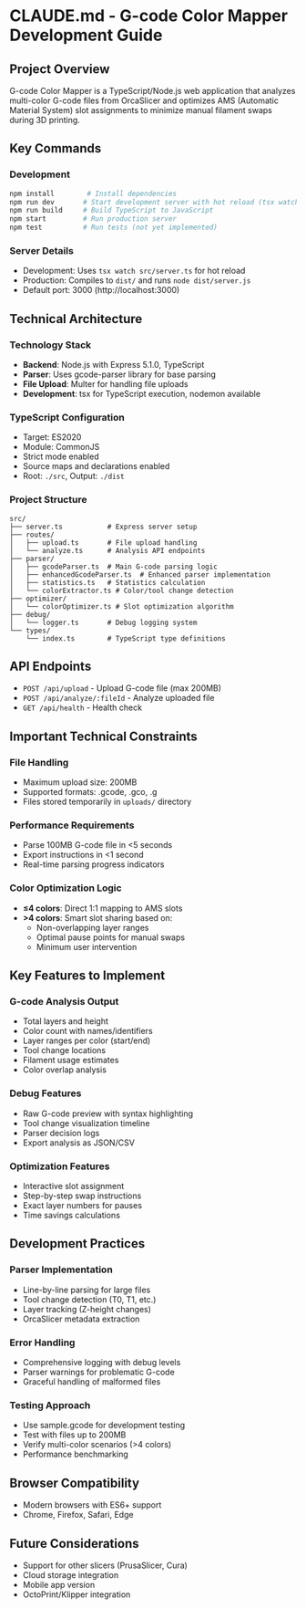 # CLAUDE.md - G-code Color Mapper Development Guide

## Project Overview
G-code Color Mapper is a TypeScript/Node.js web application that analyzes multi-color G-code files from OrcaSlicer and optimizes AMS (Automatic Material System) slot assignments to minimize manual filament swaps during 3D printing.

## Key Commands

### Development
```bash
npm install        # Install dependencies
npm run dev       # Start development server with hot reload (tsx watch)
npm run build     # Build TypeScript to JavaScript
npm start         # Run production server
npm test          # Run tests (not yet implemented)
```

### Server Details
- Development: Uses `tsx watch src/server.ts` for hot reload
- Production: Compiles to `dist/` and runs `node dist/server.js`
- Default port: 3000 (http://localhost:3000)

## Technical Architecture

### Technology Stack
- **Backend**: Node.js with Express 5.1.0, TypeScript
- **Parser**: Uses gcode-parser library for base parsing
- **File Upload**: Multer for handling file uploads
- **Development**: tsx for TypeScript execution, nodemon available

### TypeScript Configuration
- Target: ES2020
- Module: CommonJS
- Strict mode enabled
- Source maps and declarations enabled
- Root: `./src`, Output: `./dist`

### Project Structure
```
src/
├── server.ts           # Express server setup
├── routes/
│   ├── upload.ts       # File upload handling
│   └── analyze.ts      # Analysis API endpoints
├── parser/
│   ├── gcodeParser.ts  # Main G-code parsing logic
│   ├── enhancedGcodeParser.ts  # Enhanced parser implementation
│   ├── statistics.ts   # Statistics calculation
│   └── colorExtractor.ts # Color/tool change detection
├── optimizer/
│   └── colorOptimizer.ts # Slot optimization algorithm
├── debug/
│   └── logger.ts       # Debug logging system
└── types/
    └── index.ts        # TypeScript type definitions
```

## API Endpoints
- `POST /api/upload` - Upload G-code file (max 200MB)
- `POST /api/analyze/:fileId` - Analyze uploaded file
- `GET /api/health` - Health check

## Important Technical Constraints

### File Handling
- Maximum upload size: 200MB
- Supported formats: .gcode, .gco, .g
- Files stored temporarily in `uploads/` directory

### Performance Requirements
- Parse 100MB G-code file in <5 seconds
- Export instructions in <1 second
- Real-time parsing progress indicators

### Color Optimization Logic
- **≤4 colors**: Direct 1:1 mapping to AMS slots
- **>4 colors**: Smart slot sharing based on:
  - Non-overlapping layer ranges
  - Optimal pause points for manual swaps
  - Minimum user intervention

## Key Features to Implement

### G-code Analysis Output
- Total layers and height
- Color count with names/identifiers
- Layer ranges per color (start/end)
- Tool change locations
- Filament usage estimates
- Color overlap analysis

### Debug Features
- Raw G-code preview with syntax highlighting
- Tool change visualization timeline
- Parser decision logs
- Export analysis as JSON/CSV

### Optimization Features
- Interactive slot assignment
- Step-by-step swap instructions
- Exact layer numbers for pauses
- Time savings calculations

## Development Practices

### Parser Implementation
- Line-by-line parsing for large files
- Tool change detection (T0, T1, etc.)
- Layer tracking (Z-height changes)
- OrcaSlicer metadata extraction

### Error Handling
- Comprehensive logging with debug levels
- Parser warnings for problematic G-code
- Graceful handling of malformed files

### Testing Approach
- Use sample.gcode for development testing
- Test with files up to 200MB
- Verify multi-color scenarios (>4 colors)
- Performance benchmarking

## Browser Compatibility
- Modern browsers with ES6+ support
- Chrome, Firefox, Safari, Edge

## Future Considerations
- Support for other slicers (PrusaSlicer, Cura)
- Cloud storage integration
- Mobile app version
- OctoPrint/Klipper integration